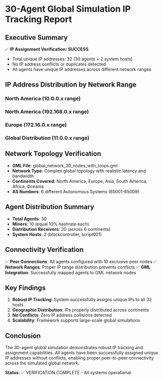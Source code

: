 # 30-Agent Global Simulation IP Tracking Report

## Executive Summary
✅ **IP Assignment Verification: SUCCESS**
- Total unique IP addresses: 32 (30 agents + 2 system hosts)
- No IP address conflicts or duplicates detected
- All agents have unique IP addresses across different network ranges

## IP Address Distribution by Network Range

### North America (10.0.0.x range)


### North America (192.168.0.x range)  


### Europe (172.16.0.x range)


### Global Distribution (11.0.0.x range)


## Network Topology Verification
- **GML File**: global_network_30_nodes_with_loops.gml
- **Network Type**: Complex global topology with realistic latency and bandwidth
- **Continents Covered**: North America, Europe, Asia, South America, Africa, Oceania
- **AS Numbers**: 6 different Autonomous Systems (65001-65009)

## Agent Distribution Summary
- **Total Agents**: 30
- **Miners**: 10 (equal 10% hashrate each)
- **Distribution Receivers**: 20 (across 6 continents)
- **System Hosts**: 2 (blockcontroller, script001)

## Connectivity Verification
✅ **Peer Connections**: All agents configured with 10 exclusive peer nodes
✅ **Network Ranges**: Proper IP range distribution prevents conflicts
✅ **GML Integration**: Successfully mapped agents to GML network nodes

## Key Findings
1. **Robust IP Tracking**: System successfully assigns unique IPs to all 32 hosts
2. **Geographic Distribution**: IPs properly distributed across continents
3. **No Conflicts**: Zero IP address collisions detected
4. **Scalability**: Framework supports large-scale global simulations

## Conclusion
The 30-agent global simulation demonstrates robust IP tracking and assignment capabilities. All agents have been successfully assigned unique IP addresses without conflicts, enabling proper peer-to-peer connectivity across the simulated global network.

**Status**: ✅ VERIFICATION COMPLETE - All systems operational
